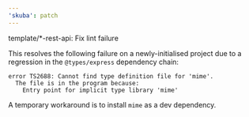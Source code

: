 ```yaml
---
'skuba': patch
---
```


template/\*-rest-api: Fix lint failure

This resolves the following failure on a newly-initialised project due to a regression in the `@types/express` dependency chain:

```console
error TS2688: Cannot find type definition file for 'mime'.
  The file is in the program because:
    Entry point for implicit type library 'mime'
```

A temporary workaround is to install `mime` as a dev dependency.
